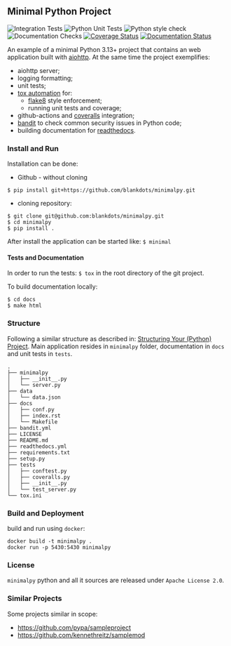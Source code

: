 ## Minimal Python Project

![Integration Tests](https://github.com/blankdots/minimalpy/workflows/Integration%20Tests/badge.svg)
![Python Unit Tests](https://github.com/blankdots/minimalpy/workflows/Python%20Unit%20Tests/badge.svg)
![Python style check](https://github.com/blankdots/minimalpy/workflows/Python%20style%20check/badge.svg)
![Documentation Checks](https://github.com/blankdots/minimalpy/workflows/Documentation%20Checks/badge.svg)
[![Coverage Status](https://coveralls.io/repos/github/blankdots/minimalpy/badge.svg?branch=HEAD)](https://coveralls.io/github/blankdots/minimalpy?branch=HEAD)
[![Documentation Status](https://readthedocs.org/projects/minimalpy/badge/?version=latest)](https://minimalpy.readthedocs.io/en/latest/?badge=latest)

An example of a minimal Python 3.13+ project that contains an web application built with [aiohttp](http://aiohttp.readthedocs.io/).
At the same time the project exemplifies:
* aiohttp server;
* logging formatting;
* unit tests;
* [tox automation](https://tox.readthedocs.io) for:
  * [flake8](http://flake8.pycqa.org/en/latest/) style enforcement;
  * running unit tests and coverage;
* github-actions and [coveralls](https://coveralls.io/github/blankdots/minimalpy) integration;
* [bandit](https://bandit.readthedocs.io) to check common security issues in Python code;
* building documentation for [readthedocs](https://minimalpy.readthedocs.io).

### Install and Run

Installation can be done:
* Github - without cloning
```
$ pip install git+https://github.com/blankdots/minimalpy.git
```
* cloning repository:
```
$ git clone git@github.com:blankdots/minimalpy.git
$ cd minimalpy
$ pip install .
```

After install the application can be started like: `$ minimal`

#### Tests and Documentation

In order to run the tests: `$ tox` in the root directory of the git project.

To build documentation locally:
```
$ cd docs
$ make html
```

###  Structure

Following a similar structure as described in: [Structuring Your (Python) Project](https://docs.python-guide.org/writing/structure/).
Main application resides in `minimalpy` folder, documentation in `docs` and unit tests in `tests`.

```
.
├── minimalpy
│   ├── __init__.py
│   └── server.py
├── data
│   └── data.json
├── docs
│   ├── conf.py
│   ├── index.rst
│   └── Makefile
├── bandit.yml
├── LICENSE
├── README.md
├── readthedocs.yml
├── requirements.txt
├── setup.py
├── tests
│   ├── conftest.py
│   ├── coveralls.py
│   ├── __init__.py
│   └── test_server.py
└── tox.ini
```

### Build and Deployment

build and run using `docker`:
```
docker build -t minimalpy .
docker run -p 5430:5430 minimalpy
```

### License

`minimalpy` python and all it sources are released under `Apache License 2.0`.


### Similar Projects

Some projects similar in scope:

* https://github.com/pypa/sampleproject
* https://github.com/kennethreitz/samplemod
